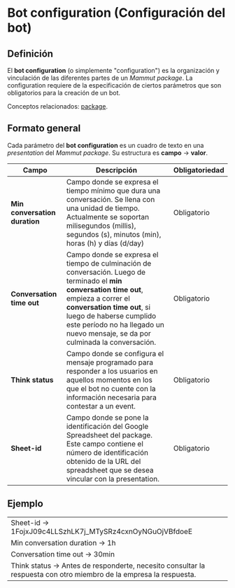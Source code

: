 # Bot configuration (Configuración del bot)

## Definición

El **bot configuration** (o simplemente "configuration") es la organización y vinculación de las diferentes partes de un *Mammut package*. La configuration requiere de la especificación de ciertos parámetros que son obligatorios para la creación de un bot.

Conceptos relacionados: [package](package.md).

## Formato general

Cada parámetro del **bot configuration** es un cuadro de texto en una _presentation_ del *Mammut package*. Su estructura es **campo** -> **valor**.

| Campo | Descripción | Obligatoriedad |
| ----- | ----------- | -------------- |
| **Min conversation duration** | Campo donde se expresa el tiempo mínimo que dura una conversación. Se llena con una unidad de tiempo. Actualmente se soportan milisegundos (millis), segundos (s), minutos (min), horas (h) y días (d/day) | Obligatorio |
| **Conversation time out** | Campo donde se expresa el tiempo de culminación de conversación. Luego de terminado el **min conversation time out**, empieza a correr el **conversation time out**, si luego de haberse cumplido este período no ha llegado un nuevo mensaje, se da por culminada la conversación. | Obligatorio |
| **Think status** | Campo donde se configura el mensaje programado para responder a los usuarios en aquellos momentos en los que el bot no cuente con la información necesaria para contestar a un event. | Obligatorio |
| **Sheet-id** | Campo donde se pone la identificación del Google Spreadsheet del package. Este campo contiene el número de identificación obtenido de la URL del spreadsheet que se desea vincular con la presentation. | Obligatorio |

## Ejemplo

|   |
|-- |
| Sheet-id -> 1FojxJ09c4LLSzhLK7j_MTySRz4cxnOyNGuOjVBfdoeE |
| Min conversation duration -> 1h |
| Conversation time out -> 30min |
| Think status -> Antes de responderte, necesito consultar la respuesta con otro miembro de la empresa la respuesta. |
